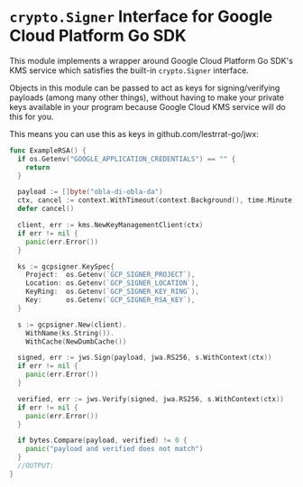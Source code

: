 # `crypto.Signer` Interface for Google Cloud Platform Go SDK

This module implements a wrapper around Google Cloud Platform Go SDK's KMS service
which satisfies the built-in `crypto.Signer` interface.

Objects in this module can be passed to act as keys for
signing/verifying payloads (among many other things),
without having to make your private keys available in your program
because Google Cloud KMS service will do this for you.

This means you can use this as keys in github.com/lestrrat-go/jwx:

```go
func ExampleRSA() {
  if os.Getenv("GOOGLE_APPLICATION_CREDENTIALS") == "" {
    return
  }

  payload := []byte("obla-di-obla-da")
  ctx, cancel := context.WithTimeout(context.Background(), time.Minute)
  defer cancel()

  client, err := kms.NewKeyManagementClient(ctx)
  if err != nil {
    panic(err.Error())
  }

  ks := gcpsigner.KeySpec{
    Project:  os.Getenv(`GCP_SIGNER_PROJECT`),
    Location: os.Getenv(`GCP_SIGNER_LOCATION`),
    KeyRing:  os.Getenv(`GCP_SIGNER_KEY_RING`),
    Key:      os.Getenv(`GCP_SIGNER_RSA_KEY`),
  }

  s := gcpsigner.New(client).
    WithName(ks.String()).
    WithCache(NewDumbCache())

  signed, err := jws.Sign(payload, jwa.RS256, s.WithContext(ctx))
  if err != nil {
    panic(err.Error())
  }

  verified, err := jws.Verify(signed, jwa.RS256, s.WithContext(ctx))
  if err != nil {
    panic(err.Error())
  }

  if bytes.Compare(payload, verified) != 0 {
    panic("payload and verified does not match")
  }
  //OUTPUT:
}
```
